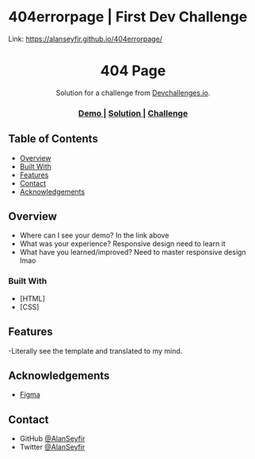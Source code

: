 # 404errorpage | First Dev Challenge

Link: https://alanseyfir.github.io/404errorpage/

<h1 align="center">404 Page</h1>

<div align="center">
   Solution for a challenge from  <a href="http://devchallenges.io" target="_blank">Devchallenges.io</a>.
</div>

<div align="center">
  <h3>
    <a href="https://alanseyfir.github.io/404errorpage/">
      Demo
    </a>
    <span> | </span>
    <a href="https://alanseyfir.github.io/404errorpage/">
      Solution
    </a>
    <span> | </span>
    <a href="https://devchallenges.io/challenges/wBunSb7FPrIepJZAg0sY">
      Challenge
    </a>
  </h3>
</div>

<!-- TABLE OF CONTENTS -->

## Table of Contents

- [Overview](#overview)
- [Built With](#built-with)
- [Features](#features)
- [Contact](#contact)
- [Acknowledgements](#acknowledgements)

<!-- OVERVIEW -->

## Overview
- Where can I see your demo? In the link above
- What was your experience? Responsive design need to learn it
- What have you learned/improved? Need to master responsive design lmao

### Built With

- [HTML]
- [CSS]

## Features

-Literally see the template and translated to my mind.

## Acknowledgements

<!-- This section should list any articles or add-ons/plugins that helps you to complete the project. This is optional but it will help you in the future. For exmpale -->

- [Figma](https://www.figma.com/)

## Contact

- GitHub [@AlanSeyfir](https://github.com/AlanSeyfir)
- Twitter [@AlanSeyfir](https://twitter.com/AlanSeyfir)


